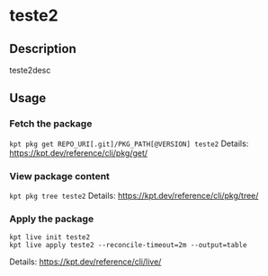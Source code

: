 # teste2

## Description
teste2desc

## Usage

### Fetch the package
`kpt pkg get REPO_URI[.git]/PKG_PATH[@VERSION] teste2`
Details: https://kpt.dev/reference/cli/pkg/get/

### View package content
`kpt pkg tree teste2`
Details: https://kpt.dev/reference/cli/pkg/tree/

### Apply the package
```
kpt live init teste2
kpt live apply teste2 --reconcile-timeout=2m --output=table
```
Details: https://kpt.dev/reference/cli/live/
